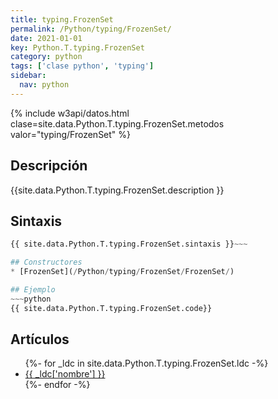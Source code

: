 ```yaml
---
title: typing.FrozenSet
permalink: /Python/typing/FrozenSet/
date: 2021-01-01
key: Python.T.typing.FrozenSet
category: python
tags: ['clase python', 'typing']
sidebar: 
  nav: python
---
```


{% include w3api/datos.html clase=site.data.Python.T.typing.FrozenSet.metodos valor="typing/FrozenSet" %}

## Descripción
{{site.data.Python.T.typing.FrozenSet.description }}

## Sintaxis
~~~python
{{ site.data.Python.T.typing.FrozenSet.sintaxis }}~~~

## Constructores
* [FrozenSet](/Python/typing/FrozenSet/FrozenSet/)

## Ejemplo
~~~python
{{ site.data.Python.T.typing.FrozenSet.code}}
~~~

## Artículos
<ul>
{%- for _ldc in site.data.Python.T.typing.FrozenSet.ldc -%}
   <li>
       <a href="{{_ldc['url'] }}">{{ _ldc['nombre'] }}</a>
   </li>
{%- endfor -%}
</ul>
